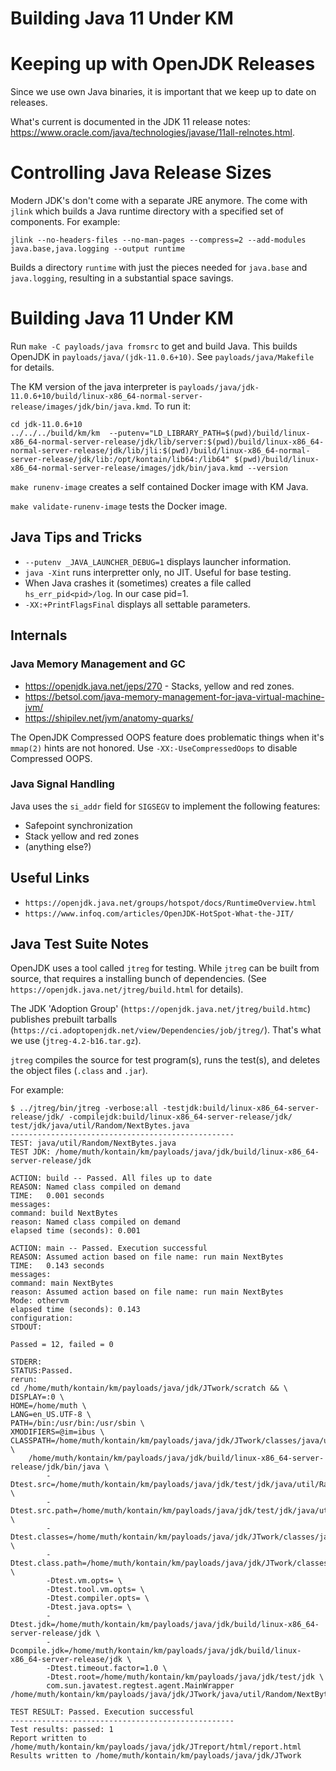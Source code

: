 # Building Java 11 Under KM

# Keeping up with OpenJDK Releases

Since we use own Java binaries, it is important that we keep up to date on releases.

What's current is documented in the JDK 11 release notes: https://www.oracle.com/java/technologies/javase/11all-relnotes.html.

# Controlling Java Release Sizes

Modern JDK's don't come with a separate JRE anymore. The come with `jlink` which builds a Java runtime directory with a specified set of components. For example:
```
jlink --no-headers-files --no-man-pages --compress=2 --add-modules java.base,java.logging --output runtime
```

Builds a directory `runtime` with just the pieces needed for `java.base` and `java.logging`, resulting in a substantial space savings.

# Building Java 11 Under KM

Run `make -C payloads/java fromsrc` to get and build Java. This builds OpenJDK in  `payloads/java/(jdk-11.0.6+10)`. See `payloads/java/Makefile` for details.

The KM version of the java interpreter is `payloads/java/jdk-11.0.6+10/build/linux-x86_64-normal-server-release/images/jdk/bin/java.kmd`. To run it:

```
cd jdk-11.0.6+10
../../../build/km/km  --putenv="LD_LIBRARY_PATH=$(pwd)/build/linux-x86_64-normal-server-release/jdk/lib/server:$(pwd)/build/linux-x86_64-normal-server-release/jdk/lib/jli:$(pwd)/build/linux-x86_64-normal-server-release/jdk/lib:/opt/kontain/lib64:/lib64" $(pwd)/build/linux-x86_64-normal-server-release/images/jdk/bin/java.kmd --version
```

`make runenv-image` creates a self contained Docker image with KM Java.

`make validate-runenv-image` tests the Docker image.
## Java Tips and Tricks

* `--putenv _JAVA_LAUNCHER_DEBUG=1` displays launcher information.
* `java -Xint` runs interpretter only, no JIT. Useful for base testing.
* When Java crashes it (sometimes) creates a file called `hs_err_pid<pid>/log`. In our case pid=1.
* `-XX:+PrintFlagsFinal` displays all settable parameters.

## Internals

### Java Memory Management and GC

* https://openjdk.java.net/jeps/270 - Stacks, yellow and red zones.
* https://betsol.com/java-memory-management-for-java-virtual-machine-jvm/
* https://shipilev.net/jvm/anatomy-quarks/

The OpenJDK Compressed OOPS feature does problematic things when it's `mmap(2)` hints are not honored. Use `-XX:-UseCompressedOops` to disable Compressed OOPS.

### Java Signal Handling

Java uses the `si_addr` field for `SIGSEGV` to implement the following features:
* Safepoint synchronization
* Stack yellow and red zones
* (anything else?)

## Useful Links

* `https://openjdk.java.net/groups/hotspot/docs/RuntimeOverview.html`
* `https://www.infoq.com/articles/OpenJDK-HotSpot-What-the-JIT/`

## Java Test Suite Notes

OpenJDK uses a tool called `jtreg` for testing. While `jtreg` can be built from source, that requires a installing bunch of dependencies. (See `https://openjdk.java.net/jtreg/build.html` for details).

The JDK 'Adoption Group' (`https://openjdk.java.net/jtreg/build.htmc`) publishes prebuilt tarballs (`https://ci.adoptopenjdk.net/view/Dependencies/job/jtreg/`). That's what we use (`jtreg-4.2-b16.tar.gz`).

`jtreg` compiles the source for test program(s), runs the test(s), and deletes the object files (`.class` and `.jar`).

For example:

```
$ ../jtreg/bin/jtreg -verbose:all -testjdk:build/linux-x86_64-server-release/jdk/ -compilejdk:build/linux-x86_64-server-release/jdk/ test/jdk/java/util/Random/NextBytes.java
--------------------------------------------------
TEST: java/util/Random/NextBytes.java
TEST JDK: /home/muth/kontain/km/payloads/java/jdk/build/linux-x86_64-server-release/jdk

ACTION: build -- Passed. All files up to date
REASON: Named class compiled on demand
TIME:   0.001 seconds
messages:
command: build NextBytes
reason: Named class compiled on demand
elapsed time (seconds): 0.001

ACTION: main -- Passed. Execution successful
REASON: Assumed action based on file name: run main NextBytes 
TIME:   0.143 seconds
messages:
command: main NextBytes
reason: Assumed action based on file name: run main NextBytes 
Mode: othervm
elapsed time (seconds): 0.143
configuration:
STDOUT:

Passed = 12, failed = 0

STDERR:
STATUS:Passed.
rerun:
cd /home/muth/kontain/km/payloads/java/jdk/JTwork/scratch && \
DISPLAY=:0 \
HOME=/home/muth \
LANG=en_US.UTF-8 \
PATH=/bin:/usr/bin:/usr/sbin \
XMODIFIERS=@im=ibus \
CLASSPATH=/home/muth/kontain/km/payloads/java/jdk/JTwork/classes/java/util/Random/NextBytes.d:/home/muth/kontain/km/payloads/java/jdk/test/jdk/java/util/Random:/home/muth/kontain/jtreg.binary/lib/javatest.jar:/home/muth/kontain/jtreg.binary/lib/jtreg.jar \
    /home/muth/kontain/km/payloads/java/jdk/build/linux-x86_64-server-release/jdk/bin/java \
        -Dtest.src=/home/muth/kontain/km/payloads/java/jdk/test/jdk/java/util/Random \
        -Dtest.src.path=/home/muth/kontain/km/payloads/java/jdk/test/jdk/java/util/Random \
        -Dtest.classes=/home/muth/kontain/km/payloads/java/jdk/JTwork/classes/java/util/Random/NextBytes.d \
        -Dtest.class.path=/home/muth/kontain/km/payloads/java/jdk/JTwork/classes/java/util/Random/NextBytes.d \
        -Dtest.vm.opts= \
        -Dtest.tool.vm.opts= \
        -Dtest.compiler.opts= \
        -Dtest.java.opts= \
        -Dtest.jdk=/home/muth/kontain/km/payloads/java/jdk/build/linux-x86_64-server-release/jdk \
        -Dcompile.jdk=/home/muth/kontain/km/payloads/java/jdk/build/linux-x86_64-server-release/jdk \
        -Dtest.timeout.factor=1.0 \
        -Dtest.root=/home/muth/kontain/km/payloads/java/jdk/test/jdk \
        com.sun.javatest.regtest.agent.MainWrapper /home/muth/kontain/km/payloads/java/jdk/JTwork/java/util/Random/NextBytes.d/main.0.jta

TEST RESULT: Passed. Execution successful
--------------------------------------------------
Test results: passed: 1
Report written to /home/muth/kontain/km/payloads/java/jdk/JTreport/html/report.html
Results written to /home/muth/kontain/km/payloads/java/jdk/JTwork

```
